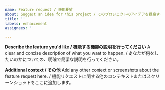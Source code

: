 ```yaml
---
name: Feature request / 機能要望
about: Suggest an idea for this project / このプロジェクトのアイデアを提案する
title: ''
labels: enhancement
assignees: ''

---
```


**Describe the feature you'd like / 機能する機能の説明を行ってください**
A clear and concise description of what you want to happen. / あなたが何をしたいのかについての、明確で簡潔な説明を行ってください。


**Additional context / その他**
Add any other context or screenshots about the feature request here. / 機能リクエストに関する他のコンテキストまたはスクリーンショットをここに追加します。
